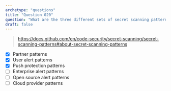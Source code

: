 ```yaml
---
archetype: "questions"
title: "Question 020"
question: "What are the three different sets of secret scanning patterns that GitHub maintains? (Select three.)"
draft: false
---
```



> https://docs.github.com/en/code-security/secret-scanning/secret-scanning-patterns#about-secret-scanning-patterns
- [x] Partner patterns 
- [x] User alert patterns
- [x] Push protection patterns
- [ ] Enterprise alert patterns
- [ ] Open source alert patterns
- [ ] Cloud provider patterns
